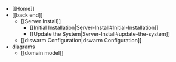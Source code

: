 * [[Home]]
* [[back end]]
  * [[Server Install]]
    * [[Initial Installation|Server-Install#Initial-Installation]]
    * [[Update the System|Server-Install#update-the-system]]
  * [[d:swarm Configuration|dswarm Configuration]]
* diagrams
  * [[domain model]]